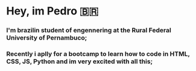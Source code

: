  # Hey, im Pedro :brazil:​
 
 ### I'm brazilin student of engennering at the Rural Federal University of Pernambuco;
 ### Recently i aplly for a bootcamp to learn how to code in HTML, CSS, JS, Python  and im very excited with all this;
 
 
